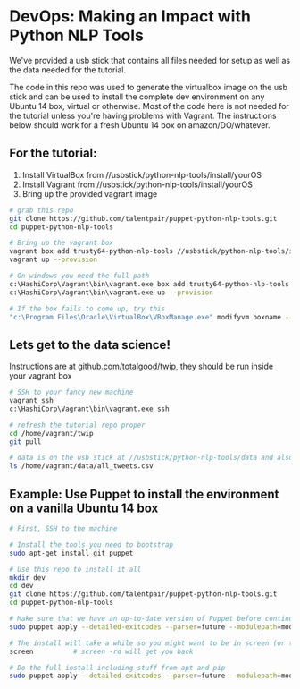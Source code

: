 # DevOps: Making an Impact with Python NLP Tools

We've provided a usb stick that contains all files needed for setup as well as the data needed for the tutorial.

The code in this repo was used to generate the virtualbox image on the usb stick and can be used to install the complete dev environment
 on any Ubuntu 14 box, virtual or otherwise. Most of the code here is not needed for the tutorial unless you're having problems with Vagrant. 
 The instructions below should work for a fresh Ubuntu 14 box on amazon/DO/whatever.

## For the tutorial:

1. Install VirtualBox from //usbstick/python-nlp-tools/install/yourOS
1. Install Vagrant from //usbstick/python-nlp-tools/install/yourOS
1. Bring up the provided vagrant image


```bash
# grab this repo
git clone https://github.com/talentpair/puppet-python-nlp-tools.git
cd puppet-python-nlp-tools

# Bring up the vagrant box
vagrant box add trusty64-python-nlp-tools //usbstick/python-nlp-tools/install/trusty64-python-nlp-tools.box
vagrant up --provision

# On windows you need the full path
c:\HashiCorp\Vagrant\bin\vagrant.exe box add trusty64-python-nlp-tools //usbstick/python-nlp-tools/install/trusty64-python-nlp-tools.box
c:\HashiCorp\Vagrant\bin\vagrant.exe up --provision

# If the box fails to come up, try this 
"c:\Program Files\Oracle\VirtualBox\VBoxManage.exe" modifyvm boxname --hwvirtex off
```

## Lets get to the data science!

Instructions are at [github.com/totalgood/twip](https://github.com/totalgood/twip/), they should be run inside your vagrant box 

```bash
# SSH to your fancy new machine
vagrant ssh
c:\HashiCorp\Vagrant\bin\vagrant.exe ssh

# refresh the tutorial repo proper
cd /home/vagrant/twip
git pull

# data is on the usb stick at //usbstick/python-nlp-tools/data and also baked into the vagrant box
ls /home/vagrant/data/all_tweets.csv
```


## Example: Use Puppet to install the environment on a vanilla Ubuntu 14 box

```bash
# First, SSH to the machine

# Install the tools you need to bootstrap
sudo apt-get install git puppet

# Use this repo to install it all
mkdir dev
cd dev
git clone https://github.com/talentpair/puppet-python-nlp-tools.git
cd puppet-python-nlp-tools

# Make sure that we have an up-to-date version of Puppet before continuing
sudo puppet apply --detailed-exitcodes --parser=future --modulepath=modules manifests/puppet.pp || test $? -eq 2

# The install will take a while so you might want to be in screen (or tmux if you like that sort of thing)
screen          # screen -rd will get you back

# Do the full install including stuff from apt and pip
sudo puppet apply --detailed-exitcodes --parser=future --modulepath=modules manifests/tutorial.pp || test $? -eq 2
```
